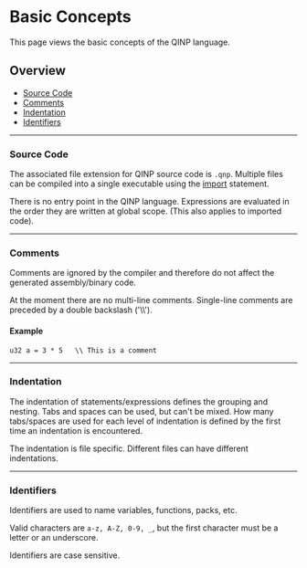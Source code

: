 # Basic Concepts

This page views the basic concepts of the QINP language.

## Overview
 - [Source Code](#source-code)
 - [Comments](#comments)
 - [Indentation](#indentation)
 - [Identifiers](#identifiers)

---

### Source Code
The associated file extension for QINP source code is `.qnp`.
Multiple files can be compiled into a single executable using the [import](./keywords.md#import) statement.

There is no entry point in the QINP language. Expressions are evaluated in the order they are written at global scope. (This also applies to imported code).

---

### Comments

Comments are ignored by the compiler and therefore do not affect the generated assembly/binary code.

At the moment there are no multi-line comments.
Single-line comments are preceded by a double backslash ('\\\\').

#### Example
```qinp
u32 a = 3 * 5	\\ This is a comment
```

---

### Indentation

The indentation of statements/expressions defines the grouping and nesting.
Tabs and spaces can be used, but can't be mixed.
How many tabs/spaces are used for each level of indentation is defined by the first time an indentation is encountered.

The indentation is file specific. Different files can have different indentations.

---

### Identifiers

Identifiers are used to name variables, functions, packs, etc.

Valid characters are `a-z, A-Z, 0-9, _`, but the first character must be a letter or an underscore.

Identifiers are case sensitive.